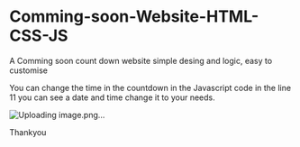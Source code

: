 # Comming-soon-Website-HTML-CSS-JS
A Comming soon count down website simple desing and logic, easy to customise

You can change the time in the countdown in the Javascript code
in the line 11 you can see a date and time change it to your needs.

![Uploading image.png…]()




Thankyou
